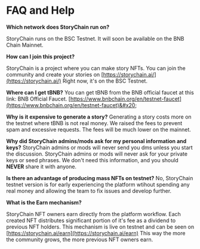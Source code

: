 # FAQ and Help

**Which network does StoryChain run on?**&#x20;

StoryChain runs on the BSC Testnet. It will soon be available on the BNB Chain Mainnet.&#x20;



**How can I join this project?**&#x20;

StoryChain is a project where you can make story NFTs. You can join the community and create your stories on [https://storychain.ai/](https://storychain.ai/) Right now, it's on the BSC Testnet.&#x20;



**Where can I get tBNB?** You can get tBNB from the BNB official faucet at this link: BNB Official Faucet. [https://www.bnbchain.org/en/testnet-faucet](https://www.bnbchain.org/en/testnet-faucet)&#x20;



**Why is it expensive to generate a story?** Generating a story costs more on the testnet where tBNB is not real money. We raised the fees to prevent spam and excessive requests. The fees will be much lower on the mainnet.&#x20;



**Why did StoryChain admins/mods ask for my personal information and keys?** StoryChain admins or mods will never send you dms unless you start the discussion. StoryChain admins or mods will never ask for your private keys or seed phrases. We don't need this information, and you should **NEVER** share it with anyone.&#x20;



**Is there an advantage of producing mass NFTs on testnet?** No, StoryChain testnet version is for early experiencing the platform wtihout spending any real money and allowing the team to fix issues and develop further.&#x20;



**What is the Earn mechanism?**&#x20;

StoryChain NFT owners earn directly from the platform workflow. Each created NFT distributes significant portion of it's fee as a dividend to previous NFT holders. This mechanism is live on testnet and can be seen on [https://storychain.ai/earn](https://storychain.ai/earn) This way the more the community grows, the more previous NFT owners earn.
